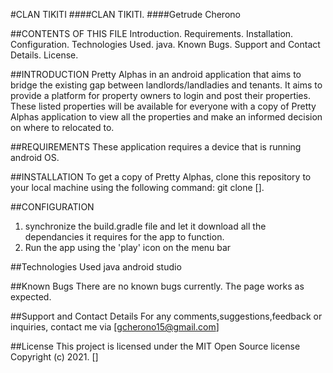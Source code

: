 #CLAN TIKITI
####CLAN TIKITI.
####Getrude Cherono

##CONTENTS OF THIS FILE
Introduction.
Requirements.
Installation.
Configuration.
Technologies Used.
java.
Known Bugs.
Support and Contact Details.
License.


##INTRODUCTION
Pretty Alphas in an android application that aims to bridge the existing gap between landlords/landladies and tenants.
It aims to provide a platform for property owners to login and post their properties.
These listed properties will be available for everyone with a copy of Pretty Alphas application to view all the properties
and make an informed decision on where to relocated to.


##REQUIREMENTS
These application requires a device that is running android OS.

##INSTALLATION
To get a copy of Pretty Alphas, clone this repository to your local machine using the following command:
git clone [].

##CONFIGURATION
1. synchronize the build.gradle file and let it download all the dependancies it requires for the app to function.
2. Run the app using the 'play' icon on the menu bar

##Technologies Used
java
android studio

##Known Bugs
There are no known bugs currently. The page works as expected.

##Support and Contact Details
For any comments,suggestions,feedback or inquiries, contact me via [gcherono15@gmail.com]

##License
This project is licensed under the MIT Open Source license Copyright (c) 2021. []